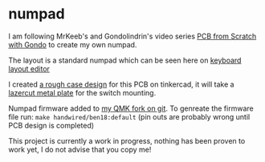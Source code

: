 # numpad
I am following MrKeeb's and Gondolindrin's video series [PCB from Scratch with Gondo](https://youtu.be/Nk0egpDFqRA) to create my own numpad.

The layout is a standard numpad which can be seen here on [keyboard layout editor](http://www.keyboard-layout-editor.com/#/gists/febd745a52b943ce2c9e8b8bd37d3d38)

I created [a rough case design](https://www.tinkercad.com/things/buzRB4ar5WV) for this PCB on tinkercad, it will take a [lazercut metal plate](https://github.com/brcopping/numpad/blob/master/Swill-Switch-Layer.dxf) for the switch mounting.

Numpad firmware added to [my QMK fork on git](https://github.com/brcopping/qmk_firmware). To genreate the firmware file run:
`make handwired/ben18:default` (pin outs are probably wrong until PCB design is completed)


This project is currently a work in progress, nothing has been proven to work yet, I do not advise that you copy me!
